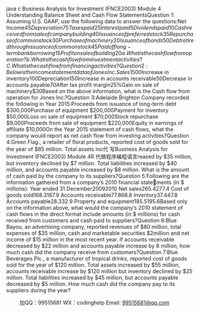 java c
Business Analysis for Investment (FNCE2003)
Module 4
Understanding Balance Sheet and Cash Flow StatementsQuestion 1: Assuming U.S. GAAP, use the following data to answer the questions:Net Income$45Depreciation75Taxes paid25Interest paid5Dividends paid10Cash received from sale of company building40Issuance of preferred stock35Repurchase of common stock30Purchase of machinery20Issuance of bonds50Debt retired through issuance of common stock45Paid off long-term bank borrowing15Profit on sale of building20a. What is the cash flow from operation?b. What is the cash flow from investment activities?C. What is the cash flow from financing activities?Question 2:Below is the income statement data of Jones Inc.Sales$1500Increase in inventory100Depreciation150Increase in accounts receivable50Decrease in accounts payable70After tax profit margin25%Gain on sale of machinery$30Based on the above information, what is the Cash flow from operation for Jones Inc.?Question 3:Adelaide Brighton Company recorded the following in Year 2015:Proceeds from issuance of long-term debt 	$300,000Purchase of equipment 				$200,000Payment for inventory				$50,000Loss on sale of equipment 			$70,000Stock repurchase				$9,000Proceeds from sale of equipment 		$220,000Equity in earnings of affiliate 			$10,000On the Year 2015 statement of cash flows, what the company would report as net cash flow from investing activities?Question 4:Green Flag., a retailer of floral products, reported cost of goods sold for the year of $85 million. Total assets inc代 写Business Analysis for Investment (FNCE2003) Module 4R
代做程序编程语言reased by $35 million, but inventory declined by $7 million. Total liabilities increased by $40 million, and accounts payable increased by $8 million. What is the amount of cash paid by the company to its suppliers?Question 5:Following are the information gathered from a company’s 2010 financial statements (in $ millions):
Year ended 31 December20092010
Net sales265.4277.4
Cost of goods sold168.3187.9
Accounts receivable77.868.8
Inventory37.447.8
Accounts payable28.332.9
Property and equipment185.5195.6Based only on the information above, what would the company’s 2010 statement of cash flows in the direct format include amounts (in $ millions) for cash received from customers and cash paid to suppliers?Question 6:Blue Bayou, an advertising company, reported revenues of $80 million, total expenses of $35 million, cash and marketable securities $2million and net income of $15 million in the most recent year. If accounts receivable decreased by $22 million and accounts payable increase by 8 million, how much cash did the company receive from customers?Question 7:Blue Beverages Plc., a manufacturer of tropical drinks, reported cost of goods sold for the year of $120 million. Total assets increased by $55 million, accounts receivable increase by $120 million but inventory declined by $25 million. Total liabilities increased by $45 million, but accounts payable decreased by $5 million. How much cash did the company pay to its suppliers during the year?   
   

         
加QQ：99515681  WX：codinghelp  Email: 99515681@qq.com
